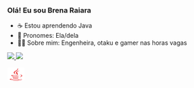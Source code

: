### Olá! Eu sou Brena Raiara

- ☕ Estou aprendendo Java
- 🌈 Pronomes: Ela/dela
- 🐱‍👤 Sobre mim: Engenheira, otaku e gamer nas horas vagas
   <div>
<a href="https://github.com/brenaraiara">
<img height="170em" src="https://github-redme-stats.vercel.app/api?username=brenaraiara&show_icons=true&theme=synthwave&include_all_commits=true&count_private=true"/>
<img height="171em" src="https://github-redme-stats.vercel.app/api/top-langs/?username=brenaraiara&layout=compact&langs_count=16&theme=synthwave"/>
</div>

<div style="display: inline_block"><br>
<img align="center"alt="Brena-Java"height="30" width="40" src="https://raw.githubusercontent.com/devicons/devicon/master/icons/java/java-plain.svg">

